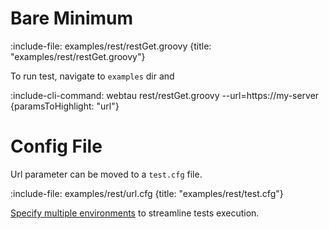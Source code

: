 # Bare Minimum

:include-file: examples/rest/restGet.groovy {title: "examples/rest/restGet.groovy"}

To run test, navigate to `examples` dir and

:include-cli-command: webtau rest/restGet.groovy --url=https://my-server {paramsToHighlight: "url"}

# Config File

Url parameter can be moved to a `test.cfg` file.

:include-file: examples/rest/url.cfg {title: "examples/rest/test.cfg"}

[Specify multiple environments](configuration/environments) to streamline tests execution.
